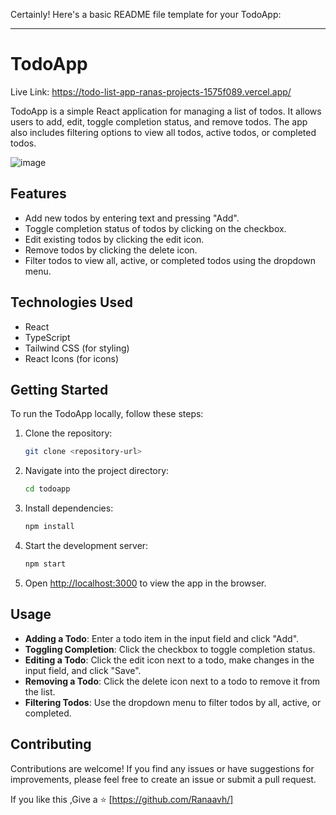 Certainly! Here's a basic README file template for your TodoApp:

---

# TodoApp

Live Link: https://todo-list-app-ranas-projects-1575f089.vercel.app/

TodoApp is a simple React application for managing a list of todos. It allows users to add, edit, toggle completion status, and remove todos. The app also includes filtering options to view all todos, active todos, or completed todos.

![image](https://github.com/Ranaavh/Todo-List-App/assets/166323572/0d7717c5-b0c6-42dd-bfc9-38b8cc9fb36a)



## Features

- Add new todos by entering text and pressing "Add".
- Toggle completion status of todos by clicking on the checkbox.
- Edit existing todos by clicking the edit icon.
- Remove todos by clicking the delete icon.
- Filter todos to view all, active, or completed todos using the dropdown menu.

## Technologies Used

- React
- TypeScript
- Tailwind CSS (for styling)
- React Icons (for icons)

## Getting Started

To run the TodoApp locally, follow these steps:

1. Clone the repository:

   ```bash
   git clone <repository-url>
   ```

2. Navigate into the project directory:

   ```bash
   cd todoapp
   ```

3. Install dependencies:

   ```bash
   npm install
   ```

4. Start the development server:

   ```bash
   npm start
   ```

5. Open [http://localhost:3000](http://localhost:3000) to view the app in the browser.

## Usage

- **Adding a Todo**: Enter a todo item in the input field and click "Add".
- **Toggling Completion**: Click the checkbox to toggle completion status.
- **Editing a Todo**: Click the edit icon next to a todo, make changes in the input field, and click "Save".
- **Removing a Todo**: Click the delete icon next to a todo to remove it from the list.
- **Filtering Todos**: Use the dropdown menu to filter todos by all, active, or completed.

## Contributing

Contributions are welcome! If you find any issues or have suggestions for improvements, please feel free to create an issue or submit a pull request.

 If you like this ,Give a ⭐ [https://github.com/Ranaavh/]

